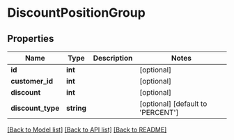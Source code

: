 # DiscountPositionGroup

## Properties
Name | Type | Description | Notes
------------ | ------------- | ------------- | -------------
**id** | **int** |  | [optional] 
**customer_id** | **int** |  | [optional] 
**discount** | **int** |  | [optional] 
**discount_type** | **string** |  | [optional] [default to 'PERCENT']

[[Back to Model list]](../README.md#documentation-for-models) [[Back to API list]](../README.md#documentation-for-api-endpoints) [[Back to README]](../README.md)


